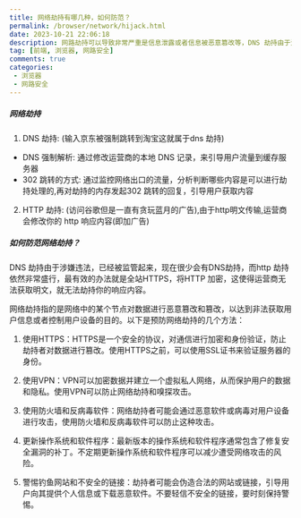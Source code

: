 ```yaml
---
title: 网络劫持有哪几种，如何防范？
permalink: /browser/network/hijack.html
date: 2023-10-21 22:06:18
description: 网路劫持可以导致非常严重是信息泄露或者信息被恶意篡改等，DNS 劫持由于涉嫌违法，已经被监管起来。
tag: [前端, 浏览器, 网路安全]
comments: true
categories: 
 - 浏览器
 - 网路安全
---
```


##### ⽹络劫持
1. DNS 劫持: (输⼊京东被强制跳转到淘宝这就属于dns 劫持)
- DNS 强制解析: 通过修改运营商的本地 DNS 记录，来引导⽤户流量到缓存服务器
- 302 跳转的⽅式: 通过监控⽹络出⼝的流量，分析判断哪些内容是可以进⾏劫持处理的,再对劫持的内存发起302 跳转的回复，引导⽤户获取内容
2. HTTP 劫持: (访问⾕歌但是⼀直有贪玩蓝⽉的⼴告),由于http明⽂传输,运营商会修改你的 http 响应内容(即加⼴告)

##### 如何防范网络劫持？
DNS 劫持由于涉嫌违法，已经被监管起来，现在很少会有DNS劫持，⽽http 劫持依然⾮常盛⾏，最有效的办法就是全站HTTPS，将HTTP 加密，这使得运营商⽆法获取明⽂，就⽆法劫持你的响应内容。

网络劫持指的是网络中的某个节点对数据进行恶意篡改和篡改，以达到非法获取用户信息或者控制用户设备的目的。以下是预防网络劫持的几个方法：

1. 使用HTTPS：HTTPS是一个安全的协议，对通信进行加密和身份验证，防止劫持者对数据进行篡改。使用HTTPS之前，可以使用SSL证书来验证服务器的身份。

2. 使用VPN：VPN可以加密数据并建立一个虚拟私人网络，从而保护用户的数据和隐私。使用VPN可以防止网络劫持和嗅探攻击。

3. 使用防火墙和反病毒软件：网络劫持者可能会通过恶意软件或病毒对用户设备进行攻击，使用防火墙和反病毒软件可以防止这种攻击。

4. 更新操作系统和软件程序：最新版本的操作系统和软件程序通常包含了修复安全漏洞的补丁。不定期更新操作系统和软件程序可以减少遭受网络攻击的风险。

5. 警惕钓鱼网站和不安全的链接：劫持者可能会伪造合法的网站或链接，引导用户向其提供个人信息或下载恶意软件。不要轻信不安全的链接，要时刻保持警惕。